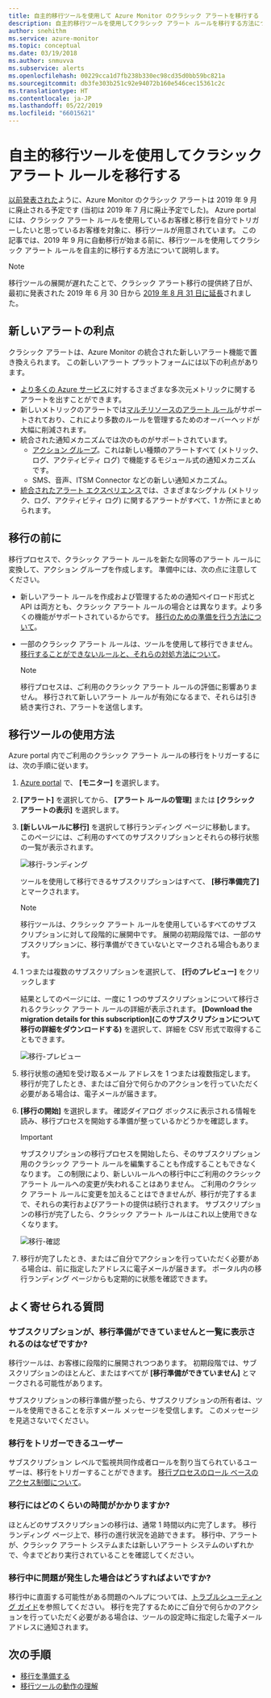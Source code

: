 ```yaml
---
title: 自主的移行ツールを使用して Azure Monitor のクラシック アラートを移行する
description: 自主的移行ツールを使用してクラシック アラート ルールを移行する方法について説明します。
author: snehithm
ms.service: azure-monitor
ms.topic: conceptual
ms.date: 03/19/2018
ms.author: snmuvva
ms.subservice: alerts
ms.openlocfilehash: 00229cca1d7fb238b330ec98cd35d0bb59bc821a
ms.sourcegitcommit: db3fe303b251c92e94072b160e546cec15361c2c
ms.translationtype: HT
ms.contentlocale: ja-JP
ms.lasthandoff: 05/22/2019
ms.locfileid: "66015621"
---
```

# <a name="use-the-voluntary-migration-tool-to-migrate-your-classic-alert-rules"></a>自主的移行ツールを使用してクラシック アラート ルールを移行する

[以前発表された](monitoring-classic-retirement.md)ように、Azure Monitor のクラシック アラートは 2019 年 9 月に廃止される予定です (当初は 2019 年 7 月に廃止予定でした)。 Azure portal には、クラシック アラート ルールを使用しているお客様と移行を自分でトリガーしたいと思っているお客様を対象に、移行ツールが用意されています。 この記事では、2019 年 9 月に自動移行が始まる前に、移行ツールを使用してクラシック アラート ルールを自主的に移行する方法について説明します。

> [!NOTE]
> 移行ツールの展開が遅れたことで、クラシック アラート移行の提供終了日が、最初に発表された 2019 年 6 月 30 日から [2019 年 8 月 31 日に延長](https://azure.microsoft.com/updates/azure-monitor-classic-alerts-retirement-date-extended-to-august-31st-2019/)されました。

## <a name="benefits-of-new-alerts"></a>新しいアラートの利点

クラシック アラートは、Azure Monitor の統合された新しいアラート機能で置き換えられます。 この新しいアラート プラットフォームには以下の利点があります。

- [より多くの Azure サービス](alerts-metric-near-real-time.md#metrics-and-dimensions-supported)に対するさまざまな多次元メトリックに関するアラートを出すことができます。
- 新しいメトリックのアラートでは[マルチリソースのアラート ルール](alerts-metric-overview.md#monitoring-at-scale-using-metric-alerts-in-azure-monitor)がサポートされており、これにより多数のルールを管理するためのオーバーヘッドが大幅に削減されます。
- 統合された通知メカニズムでは次のものがサポートされています。
  - [アクション グループ](action-groups.md)。これは新しい種類のアラートすべて (メトリック、ログ、アクティビティ ログ) で機能するモジュール式の通知メカニズムです。
  - SMS、音声、ITSM Connector などの新しい通知メカニズム。
- [統合されたアラート エクスペリエンス](alerts-overview.md)では、さまざまなシグナル (メトリック、ログ、アクティビティ ログ) に関するアラートがすべて、1 か所にまとめられます。

## <a name="before-you-migrate"></a>移行の前に

移行プロセスで、クラシック アラート ルールを新たな同等のアラート ルールに変換して、アクション グループを作成します。 準備中には、次の点に注意してください。

- 新しいアラート ルールを作成および管理するための通知ペイロード形式と API は両方とも、クラシック アラート ルールの場合とは異なります。より多くの機能がサポートされているからです。 [移行のための準備を行う方法について](alerts-prepare-migration.md)。

- 一部のクラシック アラート ルールは、ツールを使用して移行できません。 [移行することができないルールと、それらの対処方法について](alerts-understand-migration.md#which-classic-alert-rules-can-be-migrated)。

    > [!NOTE]
    > 移行プロセスは、ご利用のクラシック アラート ルールの評価に影響ありません。 移行されて新しいアラート ルールが有効になるまで、それらは引き続き実行され、アラートを送信します。

## <a name="how-to-use-the-migration-tool"></a>移行ツールの使用方法

Azure portal 内でご利用のクラシック アラート ルールの移行をトリガーするには、次の手順に従います。

1. [Azure portal](https://portal.azure.com) で、 **[モニター]** を選択します。

1. **[アラート]** を選択してから、 **[アラート ルールの管理]** または **[クラシック アラートの表示]** を選択します。

1. **[新しいルールに移行]** を選択して移行ランディング ページに移動します。 このページには、ご利用のすべてのサブスクリプションとそれらの移行状態の一覧が表示されます。

    ![移行-ランディング](media/alerts-migration/migration-landing.png "ルールを移行する")

    ツールを使用して移行できるサブスクリプションはすべて、 **[移行準備完了]** とマークされます。

    > [!NOTE]
    > 移行ツールは、クラシック アラート ルールを使用しているすべてのサブスクリプションに対して段階的に展開中です。 展開の初期段階では、一部のサブスクリプションに、移行準備ができていないとマークされる場合もあります。

1. 1 つまたは複数のサブスクリプションを選択して、 **[行のプレビュー]** をクリックします

    結果としてのページには、一度に 1 つのサブスクリプションについて移行されるクラシック アラート ルールの詳細が表示されます。 **[Download the migration details for this subscription]\(このサブスクリプションについて移行の詳細をダウンロードする\)** を選択して、詳細を CSV 形式で取得することもできます。

    ![移行-プレビュー](media/alerts-migration/migration-preview.png "移行をプレビューする")

1. 移行状態の通知を受け取るメール アドレスを 1 つまたは複数指定します。 移行が完了したとき、またはご自分で何らかのアクションを行っていただく必要がある場合は、電子メールが届きます。

1. **[移行の開始]** を選択します。 確認ダイアログ ボックスに表示される情報を読み、移行プロセスを開始する準備が整っているかどうかを確認します。

    > [!IMPORTANT]
    > サブスクリプションの移行プロセスを開始したら、そのサブスクリプション用のクラシック アラート ルールを編集することも作成することもできなくなります。 この制限により、新しいルールへの移行中にご利用のクラシック アラート ルールへの変更が失われることはありません。 ご利用のクラシック アラート ルールに変更を加えることはできませんが、移行が完了するまで、それらの実行およびアラートの提供は続行されます。 サブスクリプションの移行が完了したら、クラシック アラート ルールはこれ以上使用できなくなります。

    ![移行-確認](media/alerts-migration/migration-confirm.png "移行の開始を確認する")

1. 移行が完了したとき、またはご自分でアクションを行っていただく必要がある場合は、前に指定したアドレスに電子メールが届きます。 ポータル内の移行ランディング ページからも定期的に状態を確認できます。

## <a name="frequently-asked-questions"></a>よく寄せられる質問

### <a name="why-is-my-subscription-listed-as-not-ready-for-migration"></a>サブスクリプションが、移行準備ができていませんと一覧に表示されるのはなぜですか?

移行ツールは、お客様に段階的に展開されつつあります。 初期段階では、サブスクリプションのほとんど、またはすべてが **[移行準備ができていません]** とマークされる可能性があります。 

サブスクリプションの移行準備が整ったら、サブスクリプションの所有者は、ツールを使用できることを示すメール メッセージを受信します。 このメッセージを見逃さないでください。

### <a name="who-can-trigger-the-migration"></a>移行をトリガーできるユーザー

サブスクリプション レベルで監視共同作成者ロールを割り当てられているユーザーは、移行をトリガーすることができます。 [移行プロセスのロール ベースのアクセス制御について](alerts-understand-migration.md#who-can-trigger-the-migration)。

### <a name="how-long-will-the-migration-take"></a>移行にはどのくらいの時間がかかりますか?

ほとんどのサブスクリプションの移行は、通常 1 時間以内に完了します。 移行ランディング ページ上で、移行の進行状況を追跡できます。 移行中、アラートが、クラシック アラート システムまたは新しいアラート システムのいずれかで、今までどおり実行されていることを確認してください。

### <a name="what-can-i-do-if-i-run-into-a-problem-during-migration"></a>移行中に問題が発生した場合はどうすればよいですか?

移行中に直面する可能性がある問題のヘルプについては、[トラブルシューティング ガイド](alerts-understand-migration.md#common-problems-and-remedies)を参照してください。 移行を完了するためにご自分で何らかのアクションを行っていただく必要がある場合は、ツールの設定時に指定した電子メール アドレスに通知されます。

## <a name="next-steps"></a>次の手順

- [移行を準備する](alerts-prepare-migration.md)
- [移行ツールの動作の理解](alerts-understand-migration.md)
